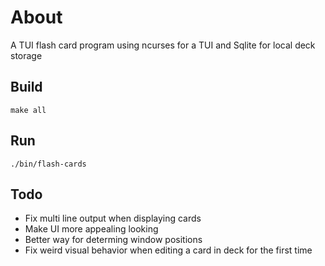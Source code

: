 # About
A TUI flash card program using ncurses for a TUI and Sqlite for local deck storage
## Build
`make all`

## Run
`./bin/flash-cards`

## Todo
- Fix multi line output when displaying cards
- Make UI more appealing looking
- Better way for determing window positions
- Fix weird visual behavior when editing a card in deck for the first time

